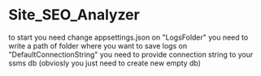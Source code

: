 # Site_SEO_Analyzer

to start you need change appsettings.json 
    on "LogsFolder" you need to write a  path of folder where you want to save logs
    on "DefaultConnectionString" you need to provide connection string to your ssms db (obviosly you just need to create new empty db)
